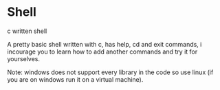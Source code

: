# Shell
c written shell

A pretty basic shell written with c, has help, cd and exit commands, i incourage you to learn how to add another commands and try it for yourselves.

Note: windows does not support every library in the code so use linux (if you are on windows run it on a virtual machine).
